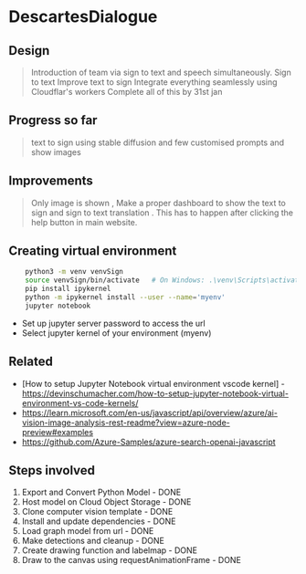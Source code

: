 # DescartesDialogue

## Design

> Introduction of team via sign to text and speech simultaneously.
> Sign to text
> Improve text to sign
> Integrate everything seamlessly using Cloudflar's workers
> Complete all of this by 31st jan


## Progress so far

> text to sign using stable diffusion and few customised prompts and show images

## Improvements 

> Only image is shown , Make a proper dashboard to show the text to sign and sign to text translation .
> This has to happen after clicking the help button in main website. 

## Creating virtual environment

```bash
    python3 -m venv venvSign
    source venvSign/bin/activate   # On Windows: .\venv\Scripts\activate
    pip install ipykernel
    python -m ipykernel install --user --name='myenv'
    jupyter notebook
```

- Set up jupyter server password to access the url
- Select jupyter kernel of your environment (myenv)

## Related

 - [How to setup Jupyter Notebook virtual environment vscode kernel] - https://devinschumacher.com/how-to-setup-jupyter-notebook-virtual-environment-vs-code-kernels/
 - https://learn.microsoft.com/en-us/javascript/api/overview/azure/ai-vision-image-analysis-rest-readme?view=azure-node-preview#examples
 - https://github.com/Azure-Samples/azure-search-openai-javascript

## Steps involved

1. Export and Convert Python Model - DONE
2. Host model on Cloud Object Storage - DONE
3. Clone computer vision template - DONE
4. Install and update dependencies - DONE
5. Load graph model from url - DONE
6. Make detections and cleanup - DONE
7. Create drawing function and labelmap - DONE
8. Draw to the canvas using requestAnimationFrame - DONE

